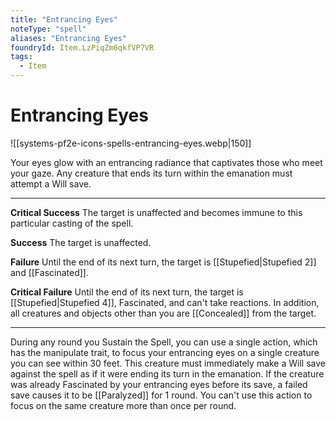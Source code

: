```yaml
---
title: "Entrancing Eyes"
noteType: "spell"
aliases: "Entrancing Eyes"
foundryId: Item.LzPiqZm6qkfVP7VR
tags:
  - Item
---
```


# Entrancing Eyes
![[systems-pf2e-icons-spells-entrancing-eyes.webp|150]]

Your eyes glow with an entrancing radiance that captivates those who meet your gaze. Any creature that ends its turn within the emanation must attempt a Will save.

* * *

**Critical Success** The target is unaffected and becomes immune to this particular casting of the spell.

**Success** The target is unaffected.

**Failure** Until the end of its next turn, the target is [[Stupefied|Stupefied 2]] and [[Fascinated]].

**Critical Failure** Until the end of its next turn, the target is [[Stupefied|Stupefied 4]], Fascinated, and can't take reactions. In addition, all creatures and objects other than you are [[Concealed]] from the target.

* * *

During any round you Sustain the Spell, you can use a single action, which has the manipulate trait, to focus your entrancing eyes on a single creature you can see within 30 feet. This creature must immediately make a Will save against the spell as if it were ending its turn in the emanation. If the creature was already Fascinated by your entrancing eyes before its save, a failed save causes it to be [[Paralyzed]] for 1 round. You can't use this action to focus on the same creature more than once per round.
